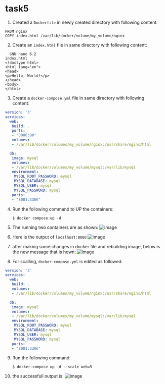# task5
1.  Created a `Dockerfile` in newly created directory with following content:
```console
FROM nginx
COPY index.html /var/lib/docker/volume/my_volume/nginx
```
2.  Create an `index.html` file in same directory with following content:
```console
  GNU nano 6.2                                                      index.html                                                               
<!doctype html>
<html lang="en">
<head>
<p>Hello, World!</p>
</head>
<body>
</html>
```
3.  Create a `docker-compose.yml` file in same directory with following content:
```yml
version: '3'
services:
  web:
   build: .
   ports:
   - "8080:80"
   volumes:
   - /var/lib/docker/volumes/my_volume/nginx:/usr/share/nginx/html

  db:
   image: mysql
   volumes:
   - /var/lib/docker/volumes/my_volume/mysql:/var/lib/mysql
   environment:
    MYSQL_ROOT_PASSWORD: mysql
    MYSQL_DATABASE: mysql
    MYSQL_USER: mysql
    MYSQL_PASSWORD: mysql
   ports:
   - "8081:3306"
   ```
4. Run the following command to UP the containers:
   ```console
   $ docker compose up -d
   ```
5. The running two containers are as shown:
   ![image](https://user-images.githubusercontent.com/126319802/228717894-541efa55-9d02-4ba4-bc40-a3f34ce046d2.png)
6.  Here is the output of `localhost:8080`
![image](https://user-images.githubusercontent.com/126319802/228718335-e746c2ee-ebd3-4cf0-9919-8ca444eb86e5.png)

7.  after making some changes in docker file and rebuilding image, below is the new message that is hown:
![image](https://user-images.githubusercontent.com/126319802/228720359-ab1c79a3-9816-4bd8-b215-75788ccd1ccd.png)
8.  For scalling, `docker-compose.yml` is edited as followed:
```yml
version: '3'
services:
  web:
   build: .
   volumes:
   - /var/lib/docker/volumes/my_volume/nginx:/usr/share/nginx/html

  db:
   image: mysql
   volumes:
   - /var/lib/docker/volumes/my_volume/mysql:/var/lib/mysql
   environment:
    MYSQL_ROOT_PASSWORD: mysql
    MYSQL_DATABASE: mysql
    MYSQL_USER: mysql
    MYSQL_PASSWORD: mysql
   ports:
   - "8081:3306"
   ```
9. Run the following command:
   ```console
   $ docker-compose up -d --scale web=5
   ```
10. the successfull output is:
![image](https://user-images.githubusercontent.com/126319802/228722322-e3181b3f-36fb-4ca6-b2e8-3b6cb5047df1.png)
